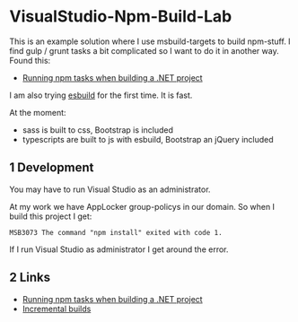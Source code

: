 # VisualStudio-Npm-Build-Lab

This is an example solution where I use msbuild-targets to build npm-stuff. I find gulp / grunt tasks a bit complicated so I want to do it in another way. Found this:

- [Running npm tasks when building a .NET project](https://www.meziantou.net/running-npm-tasks-when-building-a-dotnet-project.htm)

I am also trying [esbuild](https://esbuild.github.io) for the first time. It is fast.

At the moment:

- sass is built to css, Bootstrap is included
- typescripts are built to js with esbuild, Bootstrap an jQuery included

## 1 Development

You may have to run Visual Studio as an administrator.

At my work we have AppLocker group-policys in our domain. So when I build this project I get:

	MSB3073 The command "npm install" exited with code 1.

If I run Visual Studio as administrator I get around the error.

## 2 Links

- [Running npm tasks when building a .NET project](https://www.meziantou.net/running-npm-tasks-when-building-a-dotnet-project.htm)
- [Incremental builds](https://learn.microsoft.com/en-us/visualstudio/msbuild/incremental-builds)